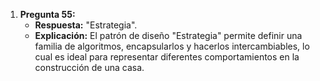 1. **Pregunta 55:**  
   - **Respuesta:** "Estrategia".  
   - **Explicación:** El patrón de diseño "Estrategia" permite definir una familia de algoritmos, encapsularlos y hacerlos intercambiables, lo cual es ideal para representar diferentes comportamientos en la construcción de una casa.
